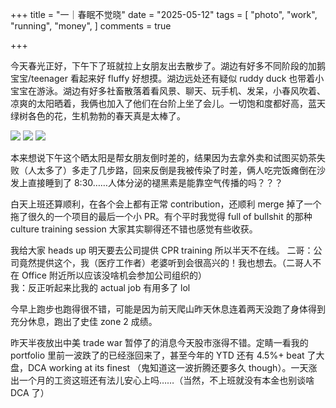 +++
title = "一｜春眠不觉晓"
date = "2025-05-12"
tags = [
    "photo",
    "work",
    "running",
    "money",
]
comments = true

+++

今天春光正好，下午下了班就拉上女朋友出去散步了。湖边有好多不同阶段的加鹅宝宝/teenager 看起来好 fluffy 好想摸。湖边远处还有疑似 ruddy duck 也带着小宝宝在游泳。湖边有好多社畜散落着看风景、聊天、玩手机、发呆，小春风吹着、凉爽的太阳晒着，我俩也加入了他们在台阶上坐了会儿。一切饱和度都好高，蓝天绿树各色的花，生机勃勃的春天真是太棒了。

![](https://media.douchi.space/douchi/media_attachments/files/114/498/619/188/760/349/original/61dbf6677bd9ac28.png)
![](https://media.douchi.space/douchi/media_attachments/files/114/498/641/428/751/338/original/d7b85f55cbefd608.png)
![](https://media.douchi.space/douchi/media_attachments/files/114/498/637/881/355/170/original/06e42d97a727b24d.png)

本来想说下午这个晒太阳是帮女朋友倒时差的，结果因为去拿外卖和试图买奶茶失败（人太多了）多走了几步路，回来反倒是我被传染了时差，俩人吃完饭瘫倒在沙发上直接睡到了 8:30……人体分泌的褪黑素是能靠空气传播的吗？？？

白天上班还算顺利，在各个会上都有正常 contribution，还顺利 merge 掉了一个拖了很久的一个项目的最后一个小 PR。有个平时我觉得 full of bullshit 的那种 culture training session 大家其实聊得还不错也感觉有些收获。

我给大家 heads up 明天要去公司提供 CPR training 所以半天不在线。
二哥：公司竟然提供这个，我（医疗工作者）老婆听到会很高兴的！我也想去。（二哥人不在 Office 附近所以应该没啥机会参加公司组织的）\
我：反正听起来比我的 actual job 有用多了 lol

今早上跑步也跑得很不错，可能是因为前天爬山昨天休息连着两天没跑了身体得到充分休息，跑出了史佳 zone 2 成绩。

昨天半夜放出中美 trade war 暂停了的消息今天股市涨得不错。定睛一看我的 portfolio 里前一波跌了的已经涨回来了，甚至今年的 YTD 还有 4.5%+ beat 了大盘，DCA working at its finest （鬼知道这一波折腾还要多久 though）。一天涨出一个月的工资这班还有法儿安心上吗……（当然，不上班就没有本金也别谈啥 DCA 了）
